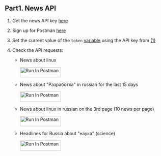 ## Part1. News API

1. Get the news API key [here](https://newsapi.org/)
2. Sign up for Postman [here](https://identity.getpostman.com/signup)
3. Set the current value of the `token` [variable](https://www.postman.com/security-explorer-76171055/workspace/scp-elidacon-backend-project1/collection/34616296-e8f24aa4-be77-457b-ba57-1895ff44b6d7?tab=variables) using the API key from [(1)](#1-get-the-news-api-key-here)
4. Check the API requests:
   
   - News about linux
      
       [<img src="https://run.pstmn.io/button.svg" alt="Run In Postman" style="width: 128px; height: 32px;">](https://www.postman.com/security-explorer-76171055/workspace/scp-elidacon-backend-project1/request/34616296-378d3212-faf2-4950-81f5-9a1bd567b191)

   - News about "Разработка" in russian for the last 15 days

       [<img src="https://run.pstmn.io/button.svg" alt="Run In Postman" style="width: 128px; height: 32px;">](https://www.postman.com/security-explorer-76171055/workspace/scp-elidacon-backend-project1/request/34616296-922681ac-a9bc-4e4f-9575-e129e87758f3)

   - News about linux in russian on the 3rd page (10 news per page)

       [<img src="https://run.pstmn.io/button.svg" alt="Run In Postman" style="width: 128px; height: 32px;">](https://www.postman.com/security-explorer-76171055/workspace/scp-elidacon-backend-project1/request/34616296-804f4cc9-0185-4970-89d2-c1d037e0825a)

   - Headlines for Russia about "наука" (science)

       [<img src="https://run.pstmn.io/button.svg" alt="Run In Postman" style="width: 128px; height: 32px;">](https://www.postman.com/security-explorer-76171055/workspace/scp-elidacon-backend-project1/request/34616296-50d6a740-8634-4732-8af2-d805fb52a86d)
